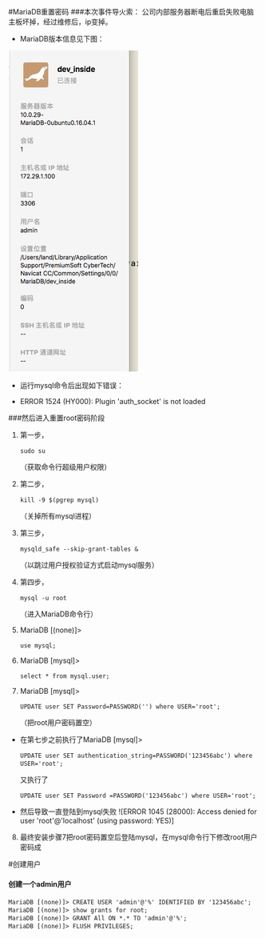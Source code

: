 #MariaDB重置密码
###本次事件导火索：
公司内部服务器断电后重启失败电脑主板坏掉，经过维修后，ip变掉。

* MariaDB版本信息见下图：

![](asserts/MariaDB-info.png)

* 运行mysql命令后出现如下错误：

 * ERROR 1524 (HY000): Plugin 'auth_socket' is not loaded
	
	
###然后进入重置root密码阶段
1. 第一步，
	```
	sudo su
	```
	（获取命令行超级用户权限）

2. 第二步，
	```
	kill -9 $(pgrep mysql)
	```
	（关掉所有mysql进程）
3. 第三步，
	```
	mysqld_safe --skip-grant-tables & 
	```
	（以跳过用户授权验证方式启动mysql服务）
4. 第四步，
	```
	mysql -u root
	```
	（进入MariaDB命令行）
5. MariaDB [(none)]> 
	```
	use mysql;
	```
6. MariaDB [mysql]>
	```
   select * from mysql.user;
	```
7. MariaDB [mysql]> 
	```
	UPDATE user SET Password=PASSWORD('') where USER='root';
	```
	（把root用户密码置空） 

  * 在第七步之前执行了MariaDB [mysql]> 
	```
  	UPDATE user SET authentication_string=PASSWORD('123456abc') where USER='root';
  	```
  	又执行了
  	```
  	UPDATE user SET Password =PASSWORD('123456abc') where USER='root';
  	```

  * 然后导致一直登陆到mysql失败 ![ERROR 1045 (28000): Access denied for user 'root'@'localhost' (using password: YES)]
  
8. 最终安装步骤7把root密码置空后登陆mysql，在mysql命令行下修改root用户密码成

#创建用户
#### <a name="fenced-code-block">创建一个admin用户</a>
```
MariaDB [(none)]> CREATE USER 'admin'@'%' IDENTIFIED BY '123456abc'; 
MariaDB [(none)]> show grants for root;
MariaDB [(none)]> GRANT All ON *.* TO 'admin'@'%';
MariaDB [(none)]> FLUSH PRIVILEGES;
```


